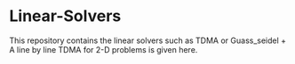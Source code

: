 # Linear-Solvers
This repository contains the linear solvers such as TDMA or Guass_seidel + A line by line TDMA for 2-D problems is given here. 

